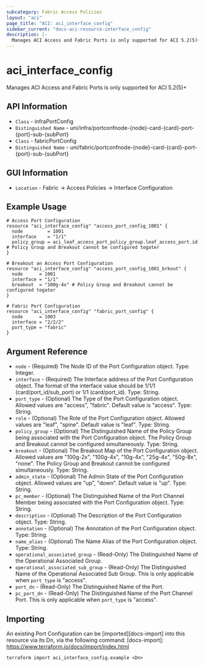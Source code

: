 ```yaml
---
subcategory: Fabric Access Policies
layout: "aci"
page_title: "ACI: aci_interface_config"
sidebar_current: "docs-aci-resource-interface_config"
description: |-
  Manages ACI Access and Fabric Ports is only supported for ACI 5.2(5)+
---
```


# aci_interface_config #

Manages ACI Access and Fabric Ports is only supported for ACI 5.2(5)+

## API Information ##

* `Class` - infraPortConfig
* `Distinguished Name` - uni/infra/portconfnode-{node}-card-{card}-port-{port}-sub-{subPort}
* `Class` - fabricPortConfig
* `Distinguished Name` - uni/fabric/portconfnode-{node}-card-{card}-port-{port}-sub-{subPort}


## GUI Information ##

* `Location` - Fabric -> Access Policies -> Interface Configuration


## Example Usage ##

```hcl
# Access Port Configuration
resource "aci_interface_config" "access_port_config_1001" {
  node         = 1001
  interface    = "1/1"
  policy_group = aci_leaf_access_port_policy_group.leaf_access_port.id # Policy Group and Breakout cannot be configured togater
}

# Breakout an Access Port Configuration
resource "aci_interface_config" "access_port_config_1001_brkout" {
  node      = 1001
  interface = "1/1"
  breakout  = "100g-4x" # Policy Group and Breakout cannot be configured togater
}

# Fabric Port Configuration
resource "aci_interface_config" "fabric_port_config" {
  node      = 1003
  interface = "2/2/2"
  port_type = "fabric"
}
```

## Argument Reference ##

* `node` - (Required) The Node ID of the Port Configuration object. Type: Integer.
* `interface` - (Required) The Interface address of the Port Configuration object. The format of the interface value should be 1/1/1 (card/port_id/sub_port) or 1/1 (card/port_id). Type: String.
* `port_type` - (Optional) The Type of the Port Configuration object. Allowed values are "access", "fabric". Default value is "access". Type: String.
* `role` - (Optional) The Role of the Port Configuration object. Allowed values are "leaf", "spine". Default value is "leaf". Type: String.
* `policy_group` - (Optional) The Distinguished Name of the Policy Group being associated with the Port Configuration object. The Policy Group and Breakout cannot be configured simultaneously. Type: String.
* `breakout` - (Optional) The Breakout Map of the Port Configuration object. Allowed values are "100g-2x", "100g-4x", "10g-4x", "25g-4x", "50g-8x", "none". The Policy Group and Breakout cannot be configured simultaneously. Type: String.
* `admin_state` - (Optional) The Admin State of the Port Configuration object. Allowed values are "up", "down". Default value is "up". Type: String.
* `pc_member` - (Optional) The Distinguished Name of the Port Channel Member being associated with the Port Configuration object. Type: String.
* `description` - (Optional) The Description of the Port Configuration object. Type: String.
* `annotation` - (Optional) The Annotation of the Port Configuration object. Type: String.
* `name_alias` - (Optional) The Name Alias of the Port Configuration object. Type: String.
* `operational_associated_group` - (Read-Only) The Distinguished Name of the Operational Associated Group.
* `operational_associated_sub_group` - (Read-Only) The Distinguished Name of the Operational Associated Sub Group. This is only applicable when `port_type` is "access".
* `port_dn` - (Read-Only) The Distinguished Name of the Port.
* `pc_port_dn` - (Read-Only) The Distinguished Name of the Port Channel Port. This is only applicable when `port_type` is "access".

## Importing ##

An existing Port Configuration can be [imported][docs-import] into this resource via its Dn, via the following command:
[docs-import]: https://www.terraform.io/docs/import/index.html


```
terraform import aci_interface_config.example <Dn>
```